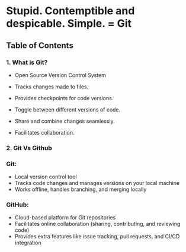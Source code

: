 # Stupid. Contemptible and despicable. Simple. = Git
## Table of Contents
<a name = ' What is Git'></a>

 ###  1. What is Git?

- Open Source Version Control System

- Tracks changes made to files.

- Provides checkpoints for code versions.

- Toggle between different versions of code.

- Share and combine changes seamlessly.

- Facilitates collaboration.

### 2. Git Vs Github
### Git:
- Local version control tool
- Tracks code changes and manages versions on your local machine
- Works offline, handles branching, and merging locally
### GitHub:
- Cloud-based platform for Git repositories
- Facilitates online collaboration (sharing, contributing, and reviewing code)
- Provides extra features like issue tracking, pull requests, and CI/CD integration

